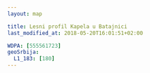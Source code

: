 ```yaml
---
layout: map

title: Lesni profil Kapela u Batajnici
last_modified_at: 2018-05-20T16:01:51+02:00

WDPA: [555561723]
geoSrbija:
  L1_183: [180]
---
```

